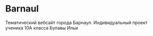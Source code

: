 # Barnaul
Тематический вебсайт города Барнаул.
Индивидуальный проект ученика 10А класса Булавы Ильи
